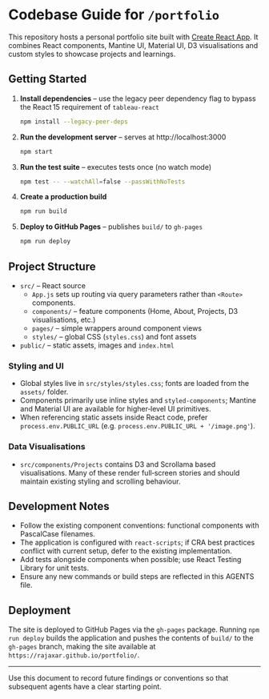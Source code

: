 # Codebase Guide for `/portfolio`

This repository hosts a personal portfolio site built with [Create React App](https://create-react-app.dev/). It combines React components, Mantine UI, Material UI, D3 visualisations and custom styles to showcase projects and learnings.

## Getting Started

1. **Install dependencies** – use the legacy peer dependency flag to bypass the React 15 requirement of `tableau-react`
   ```bash
   npm install --legacy-peer-deps
   ```
2. **Run the development server** – serves at http://localhost:3000
   ```bash
   npm start
   ```
3. **Run the test suite** – executes tests once (no watch mode)
   ```bash
   npm test -- --watchAll=false --passWithNoTests
   ```
4. **Create a production build**
   ```bash
   npm run build
   ```
5. **Deploy to GitHub Pages** – publishes `build/` to `gh-pages`
   ```bash
   npm run deploy
   ```

## Project Structure

- `src/` – React source
  - `App.js` sets up routing via query parameters rather than `<Route>` components.
  - `components/` – feature components (Home, About, Projects, D3 visualisations, etc.)
  - `pages/` – simple wrappers around component views
  - `styles/` – global CSS (`styles.css`) and font assets
- `public/` – static assets, images and `index.html`

### Styling and UI
- Global styles live in `src/styles/styles.css`; fonts are loaded from the `assets/` folder.
- Components primarily use inline styles and `styled-components`; Mantine and Material UI are available for higher‑level UI primitives.
- When referencing static assets inside React code, prefer `process.env.PUBLIC_URL` (e.g. `process.env.PUBLIC_URL + '/image.png'`).

### Data Visualisations
- `src/components/Projects` contains D3 and Scrollama based visualisations. Many of these render full‑screen stories and should maintain existing styling and scrolling behaviour.

## Development Notes

- Follow the existing component conventions: functional components with PascalCase filenames.
- The application is configured with `react-scripts`; if CRA best practices conflict with current setup, defer to the existing implementation.
- Add tests alongside components when possible; use React Testing Library for unit tests.
- Ensure any new commands or build steps are reflected in this AGENTS file.

## Deployment

The site is deployed to GitHub Pages via the `gh-pages` package. Running `npm run deploy` builds the application and pushes the contents of `build/` to the `gh-pages` branch, making the site available at `https://rajaxar.github.io/portfolio/`.

---
Use this document to record future findings or conventions so that subsequent agents have a clear starting point.
